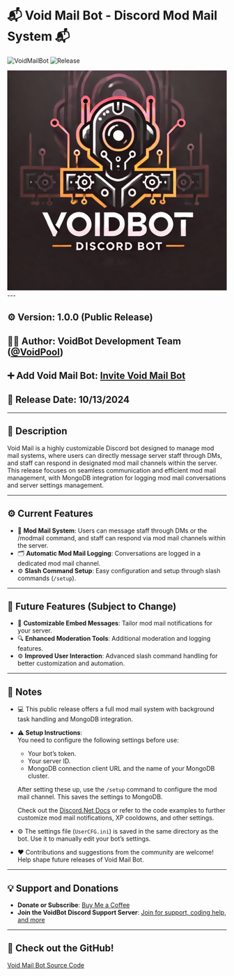# 📬 Void Mail Bot - Discord Mod Mail System 📬

![VoidMailBot](https://img.shields.io/badge/version-1.0.0-brightgreen)
![Release](https://img.shields.io/badge/Release-10%2F13%2F2024-blue)
<div align="center">
    <img src="https://raw.githubusercontent.com/V0idpool/Void_bot_DiscordBot_GUI/refs/heads/main/Void%20Bot%20Discord%20Bot%20Base%20(Standard)/vbotimage.png" alt="Void Mail Bot Logo" width="600"/>
</div>
---

## ⚙️ **Version**: 1.0.0 (Public Release)  
## 👨‍💻 **Author**: VoidBot Development Team ([@VoidPool](https://github.com/V0idpool))  
## ➕ **Add Void Mail Bot**: [Invite Void Mail Bot](https://voidbot.lol/)  
## 📅 **Release Date**: 10/13/2024  

---

## 📖 **Description**  
Void Mail is a highly customizable Discord bot designed to manage mod mail systems, where users can directly message server staff through DMs, and staff can respond in designated mod mail channels within the server. This release focuses on seamless communication and efficient mod mail management, with MongoDB integration for logging mod mail conversations and server settings management.

---

## ⚙️ **Current Features**

- 📩 **Mod Mail System**: Users can message staff through DMs or the /modmail command, and staff can respond via mod mail channels within the server.
- 🗂️ **Automatic Mod Mail Logging**: Conversations are logged in a dedicated mod mail channel.
- ⚙️ **Slash Command Setup**: Easy configuration and setup through slash commands (`/setup`).

---

## 🔮 **Future Features (Subject to Change)**

- 📝 **Customizable Embed Messages**: Tailor mod mail notifications for your server.
- 🔍 **Enhanced Moderation Tools**: Additional moderation and logging features.
- ⚙️ **Improved User Interaction**: Advanced slash command handling for better customization and automation.

---

## 📌 **Notes**  

- 💻 This public release offers a full mod mail system with background task handling and MongoDB integration.
- ⚠️ **Setup Instructions**:  
  You need to configure the following settings before use:

  - Your bot’s token.
  - Your server ID.
  - MongoDB connection client URL and the name of your MongoDB cluster.

  After setting these up, use the `/setup` command to configure the mod mail channel. This saves the settings to MongoDB.

  Check out the [Discord.Net Docs](https://docs.discordnet.dev/) or refer to the code examples to further customize mod mail notifications, XP cooldowns, and other settings.

- ⚙️ The settings file (`UserCFG.ini`) is saved in the same directory as the bot. Use it to manually edit your bot’s settings.

- ❤️ Contributions and suggestions from the community are welcome! Help shape future releases of Void Mail Bot.

---

## 💡 **Support and Donations**  
- **Donate or Subscribe**: [Buy Me a Coffee](https://buymeacoffee.com/voidbot)  
- **Join the VoidBot Discord Support Server**: [Join for support, coding help, and more](https://discord.gg/nsSpGJ5saD)

---

## 📂 **Check out the GitHub!**  
[Void Mail Bot Source Code](https://github.com/V0idpool/VoidMailModMailer)
